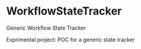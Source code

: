 # WorkflowStateTracker
Generic Workflow State Tracker

Exprimental project: POC for a generic state tracker
